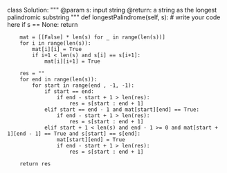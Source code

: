 class Solution:
    """
    @param s: input string
    @return: a string as the longest palindromic substring
    """
    def longestPalindrome(self, s):
        # write your code here
        if s == None:
            return

        mat = [[False] * len(s) for _ in range(len(s))]
        for i in range(len(s)):
            mat[i][i] = True
            if i+1 < len(s) and s[i] == s[i+1]:
                mat[i][i+1] = True
        
        res = ""
        for end in range(len(s)):
            for start in range(end , -1, -1):
                if start == end:
                    if end - start + 1 > len(res):
                        res = s[start : end + 1]
                elif start == end - 1 and mat[start][end] == True:
                    if end - start + 1 > len(res):
                        res = s[start : end + 1]
                elif start + 1 < len(s) and end - 1 >= 0 and mat[start + 1][end - 1] == True and s[start] == s[end]:
                    mat[start][end] = True
                    if end - start + 1 > len(res):
                        res = s[start : end + 1]

        return res